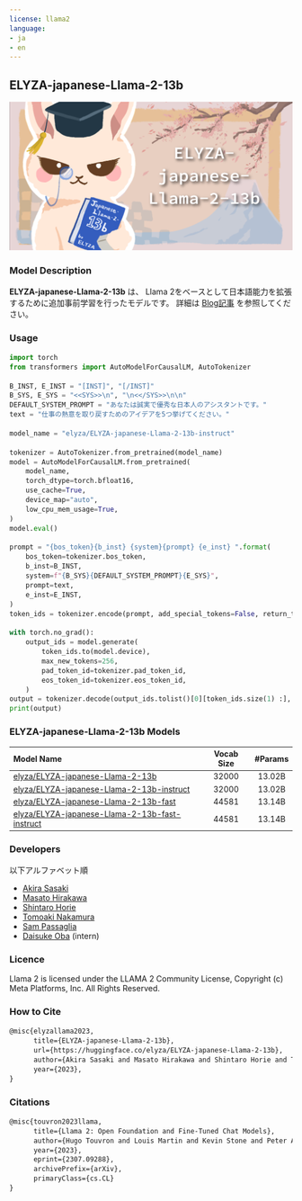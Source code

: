 ```yaml
---
license: llama2
language:
- ja
- en
---
```


## ELYZA-japanese-Llama-2-13b

![ELYZA-Japanese-Llama2-image](./key_visual.png)


### Model Description
**ELYZA-japanese-Llama-2-13b** は、 Llama 2をベースとして日本語能力を拡張するために追加事前学習を行ったモデルです。
詳細は [Blog記事](https://editor.note.com/notes/n5d42686b60b7) を参照してください。

### Usage

```python
import torch
from transformers import AutoModelForCausalLM, AutoTokenizer

B_INST, E_INST = "[INST]", "[/INST]"
B_SYS, E_SYS = "<<SYS>>\n", "\n<</SYS>>\n\n"
DEFAULT_SYSTEM_PROMPT = "あなたは誠実で優秀な日本人のアシスタントです。"
text = "仕事の熱意を取り戻すためのアイデアを5つ挙げてください。"

model_name = "elyza/ELYZA-japanese-Llama-2-13b-instruct"

tokenizer = AutoTokenizer.from_pretrained(model_name)
model = AutoModelForCausalLM.from_pretrained(
    model_name,
    torch_dtype=torch.bfloat16,
    use_cache=True,
    device_map="auto",
    low_cpu_mem_usage=True,
)
model.eval()

prompt = "{bos_token}{b_inst} {system}{prompt} {e_inst} ".format(
    bos_token=tokenizer.bos_token,
    b_inst=B_INST,
    system=f"{B_SYS}{DEFAULT_SYSTEM_PROMPT}{E_SYS}",
    prompt=text,
    e_inst=E_INST,
)
token_ids = tokenizer.encode(prompt, add_special_tokens=False, return_tensors="pt")

with torch.no_grad():
    output_ids = model.generate(
        token_ids.to(model.device),
        max_new_tokens=256,
        pad_token_id=tokenizer.pad_token_id,
        eos_token_id=tokenizer.eos_token_id,
    )
output = tokenizer.decode(output_ids.tolist()[0][token_ids.size(1) :], skip_special_tokens=True)
print(output)
```

### ELYZA-japanese-Llama-2-13b Models

| Model Name                                   | Vocab Size | #Params |
|:---------------------------------------------|:----------:|:-------:|
|[elyza/ELYZA-japanese-Llama-2-13b](https://huggingface.co/elyza/ELYZA-japanese-Llama-2-13b)| 32000 | 13.02B |
|[elyza/ELYZA-japanese-Llama-2-13b-instruct](https://huggingface.co/elyza/ELYZA-japanese-Llama-2-13b-instruct)| 32000 | 13.02B |
|[elyza/ELYZA-japanese-Llama-2-13b-fast](https://huggingface.co/elyza/ELYZA-japanese-Llama-2-13b-fast)| 44581 | 13.14B |
|[elyza/ELYZA-japanese-Llama-2-13b-fast-instruct](https://huggingface.co/elyza/ELYZA-japanese-Llama-2-13b-fast-instruct)| 44581 | 13.14B |

### Developers
以下アルファベット順

- [Akira Sasaki](https://huggingface.co/akirasasaki)
- [Masato Hirakawa](https://huggingface.co/m-hirakawa)
- [Shintaro Horie](https://huggingface.co/e-mon)
- [Tomoaki Nakamura](https://huggingface.co/tyoyo)
- [Sam Passaglia](https://huggingface.co/passaglia)
- [Daisuke Oba](https://huggingface.co/daisuk30ba) (intern)

### Licence

Llama 2 is licensed under the LLAMA 2 Community License, Copyright (c) Meta Platforms, Inc. All Rights Reserved.

### How to Cite

```tex
@misc{elyzallama2023, 
      title={ELYZA-japanese-Llama-2-13b}, 
      url={https://huggingface.co/elyza/ELYZA-japanese-Llama-2-13b}, 
      author={Akira Sasaki and Masato Hirakawa and Shintaro Horie and Tomoaki Nakamura and Sam Passaglia and Daisuke Oba},
      year={2023},
}
```
    
### Citations

```tex
@misc{touvron2023llama,
      title={Llama 2: Open Foundation and Fine-Tuned Chat Models}, 
      author={Hugo Touvron and Louis Martin and Kevin Stone and Peter Albert and Amjad Almahairi and Yasmine Babaei and Nikolay Bashlykov and Soumya Batra and Prajjwal Bhargava and Shruti Bhosale and Dan Bikel and Lukas Blecher and Cristian Canton Ferrer and Moya Chen and Guillem Cucurull and David Esiobu and Jude Fernandes and Jeremy Fu and Wenyin Fu and Brian Fuller and Cynthia Gao and Vedanuj Goswami and Naman Goyal and Anthony Hartshorn and Saghar Hosseini and Rui Hou and Hakan Inan and Marcin Kardas and Viktor Kerkez and Madian Khabsa and Isabel Kloumann and Artem Korenev and Punit Singh Koura and Marie-Anne Lachaux and Thibaut Lavril and Jenya Lee and Diana Liskovich and Yinghai Lu and Yuning Mao and Xavier Martinet and Todor Mihaylov and Pushkar Mishra and Igor Molybog and Yixin Nie and Andrew Poulton and Jeremy Reizenstein and Rashi Rungta and Kalyan Saladi and Alan Schelten and Ruan Silva and Eric Michael Smith and Ranjan Subramanian and Xiaoqing Ellen Tan and Binh Tang and Ross Taylor and Adina Williams and Jian Xiang Kuan and Puxin Xu and Zheng Yan and Iliyan Zarov and Yuchen Zhang and Angela Fan and Melanie Kambadur and Sharan Narang and Aurelien Rodriguez and Robert Stojnic and Sergey Edunov and Thomas Scialom},
      year={2023},
      eprint={2307.09288},
      archivePrefix={arXiv},
      primaryClass={cs.CL}
}
```